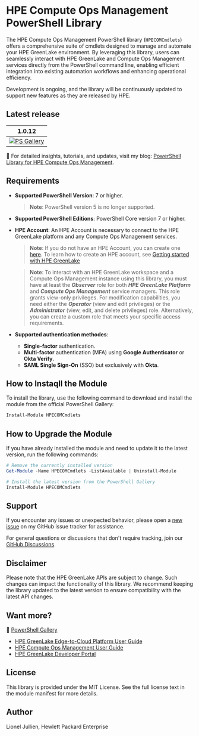 <meta name="google-site-verification" content="ekN4eYyUb3noZEqgRg8BWMBhAzrWSCuNkvYByWGRGKk" />

# HPE Compute Ops Management PowerShell Library 

The HPE Compute Ops Management PowerShell library (`HPECOMCmdlets`) offers a comprehensive suite of cmdlets designed to manage and automate your HPE GreenLake environment. By leveraging this library, users can seamlessly interact with HPE GreenLake and Compute Ops Management services directly from the PowerShell command line, enabling efficient integration into existing automation workflows and enhancing operational efficiency.

Development is ongoing, and the library will be continuously updated to support new features as they are released by HPE.


## Latest release

1.0.12 |
------------ |
[![PS Gallery][GL-master-psgallery-badge]][GL-master-psgallery-link] |



📘 For detailed insights, tutorials, and updates, visit my blog: [PowerShell Library for HPE Compute Ops Management](https://jullienl.github.io/PowerShell-library-for-HPE-GreenLake).



## Requirements

- **Supported PowerShell Version**: 7 or higher. 

    > **Note**: PowerShell version 5 is no longer supported. 

- **Supported PowerShell Editions**: PowerShell Core version 7 or higher.

- **HPE Account**: An HPE Account is necessary to connect to the HPE GreenLake platform and any Compute Ops Management services.
     
    > **Note**: If you do not have an HPE Account, you can create one [here](https://common.cloud.hpe.com). To learn how to create an HPE account, see [Getting started with HPE GreenLake](https://support.hpe.com/hpesc/public/docDisplay?docId=a001.0.122en_us&page=GUID-497192AA-FDC2-49C5-B572-0D2F58A23745.html)

    > **Note**: To interact with an HPE GreenLake workspace and a Compute Ops Management instance using this library, you must have at least the ***Observer*** role for both ***HPE GreenLake Platform*** and ***Compute Ops Management*** service managers. This role grants view-only privileges. For modification capabilities, you need either the ***Operator*** (view and edit privileges) or the ***Administrator*** (view, edit, and delete privileges) role. Alternatively, you can create a custom role that meets your specific access requirements.

- **Supported authentication methodes**:
    - **Single-factor** authentication.
    - **Multi-factor** authentication (MFA) using **Google Authenticator** or **Okta Verify**.       
    - **SAML Single Sign-On** (SSO) but exclusively with **Okta**. 
       

## How to Instaqll the Module  

To install the library, use the following command to download and install the module from the official PowerShell Gallery:

```powershell
Install-Module HPECOMCmdlets
```

##  How to Upgrade the Module 

If you have already installed the module and need to update it to the latest version, run the following commands:

```powershell
# Remove the currently installed version
Get-Module -Name HPECOMCmdlets -ListAvailable | Uninstall-Module

# Install the latest version from the PowerShell Gallery
Install-Module HPECOMCmdlets
```


## Support

If you encounter any issues or unexpected behavior, please open a [new issue](https://github.com/jullienl/HPE-COM-PowerShell-Library/issues) on my GitHub issue tracker for assistance.

For general questions or discussions that don't require tracking, join our [GitHub Discussions](https://github.com/jullienl/HPE-COM-PowerShell-Library/discussions).


## Disclaimer

Please note that the HPE GreenLake APIs are subject to change. Such changes can impact the functionality of this library. We recommend keeping the library updated to the latest version to ensure compatibility with the latest API changes.


## Want more?

🔗 [PowerShell Gallery](https://www.powershellgallery.com/packages/HPECOMCmdlets)

* [HPE GreenLake Edge-to-Cloud Platform User Guide](https://support.hpe.com/hpesc/public/docDisplay?docId=a001.0.122en_us)
* [HPE Compute Ops Management User Guide](https://www.hpe.com/info/com-ug)
* [HPE GreenLake Developer Portal](https://developer.greenlake.hpe.com/)


<!-- markdown variables links -->

[GL-master-psgallery-badge]: https://img.shields.io/powershellgallery/dt/HPECOMCmdlets?label=PSGallery
[GL-master-psgallery-link]: https://www.powershellgallery.com/packages/HPECOMCmdlets


<!-- MISC DO NOT TOUCH -->
[new-issue-badge-url]: https://img.shields.io/badge/issues-new-yellowgreen?style=flat&logo=github
[new-issue-link]: https://github.com/jullienl/HPE-COM-PowerShell-library/issues
[github-chat-badge-url]: https://img.shields.io/badge/chat-on%20github%20discussions-green?style=flat&logo=gitter
[github-chat-link]: https://github.com/jullienl/HPE-COM-PowerShell-library/discussions


## License
This library is provided under the MIT License. See the full license text in the module manifest for more details.

## Author
Lionel Jullien, Hewlett Packard Enterprise
